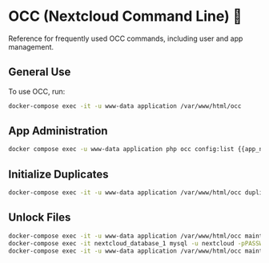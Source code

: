 
# OCC (Nextcloud Command Line) 🔧

Reference for frequently used OCC commands, including user and app management.

## General Use

To use OCC, run:
```bash
docker-compose exec -it -u www-data application /var/www/html/occ
```

## App Administration
```bash
docker compose exec -u www-data application php occ config:list {{app_name}}
```

## Initialize Duplicates
```bash
docker-compose exec -it -u www-data application /var/www/html/occ duplicates:find-all --output
```

## Unlock Files
```bash
docker-compose exec -it -u www-data application /var/www/html/occ maintenance:mode --on
docker-compose exec -it nextcloud_database_1 mysql -u nextcloud -pPASSWORD1234132 -D nextcloud -e "delete from oc_file_locks where 1"
docker-compose exec -it -u www-data application /var/www/html/occ maintenance:mode --off
```